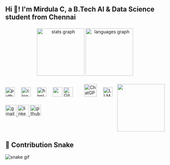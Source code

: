<h2 align="left">Hi 👋! I'm Mirdula C, a B.Tech AI & Data Science student from Chennai</h2>

###

<div align="center">
  <img src="https://github-readme-stats.vercel.app/api?username=MIRLAC&hide_title=false&hide_rank=false&show_icons=true&include_all_commits=true&count_private=true&disable_animations=false&theme=dracula&locale=en&hide_border=false" height="150" alt="stats graph" />
  <img src="https://github-readme-stats.vercel.app/api/top-langs?username=MIRLAC&locale=en&hide_title=false&layout=compact&card_width=320&langs_count=5&theme=dracula&hide_border=false" height="150" alt="languages graph" />
</div>

###

<img align="right" height="150" src="(https://user-images.githubusercontent.com/74038190/216654116-d0e8d227-7977-4edc-8d36-63461bda9503.gif)" />

###

<div align="left">
  <img src="https://cdn.jsdelivr.net/gh/devicons/devicon/icons/python/python-original.svg" height="30" alt="python logo" />
  <img width="12" />
  <img src="https://cdn.jsdelivr.net/gh/devicons/devicon/icons/c/c-original.svg" height="30" alt="c logo" />
  <img width="12" />
  <img src="https://cdn.jsdelivr.net/gh/devicons/devicon/icons/html5/html5-original.svg" height="30" alt="html5 logo" />
  <img width="12" />
  <img src="https://img.shields.io/badge/AWS-%23FF9900.svg?style=for-the-badge&logo=amazon-aws&logoColor=white" height="30" />
  <img src="https://cdn.jsdelivr.net/gh/devicons/devicon/icons/git/git-original.svg" height="30" alt="Git" />
  <img width="12" />
  <img width="12" />
  <img src="https://upload.wikimedia.org/wikipedia/commons/0/04/ChatGPT_logo.svg" height="40" alt="ChatGPT" title="ChatGPT" />
  <img width="12" />
  <img src="https://img.shields.io/badge/LLM-NLP-blueviolet?style=for-the-badge" height="30" alt="LLM Badge" />
</div>

###

<div align="left">
  <a href="mailto:mirdulac13@gmail.com" target="_blank">
    <img src="https://img.shields.io/static/v1?message=Gmail&logo=gmail&label=&color=D14836&logoColor=white&labelColor=&style=for-the-badge" height="35" alt="gmail logo" />
  </a>
  <a href="https://www.linkedin.com/in/mirdula-chita-prakash-1894522a4/" target="_blank">
    <img src="https://img.shields.io/static/v1?message=LinkedIn&logo=linkedin&label=&color=0077B5&logoColor=white&labelColor=&style=for-the-badge" height="35" alt="linkedin logo" />
  </a>
  <a href="https://github.com/MIRLAC" target="_blank">
    <img src="https://img.shields.io/static/v1?message=GitHub&logo=github&label=&color=121011&logoColor=white&labelColor=&style=for-the-badge" height="35" alt="github logo" />
  </a>
</div>

###

<br clear="both">



###
## 🐍 Contribution Snake

![snake gif](https://github.com/MIRLAC/MIRLAC/blob/output/snake.svg)

